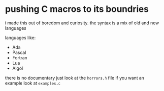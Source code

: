 # pushing C macros to its boundries
i made this out of boredom and curiosity.
the syntax is a mix of old and new languages

languages like:
- Ada 
- Pascal 
- Fortran 
- Lua
- Algol 

there is no documentary just look at the `horrors.h` file
if you want an example look at `examples.c`
